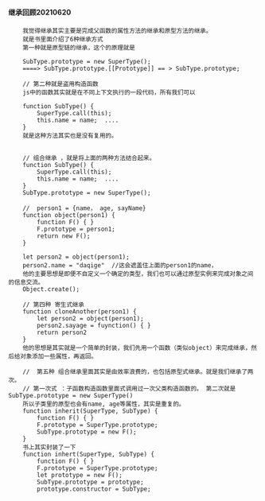 #### 继承回顾20210620

        我觉得继承其实主要是完成父函数的属性方法的继承和原型方法的继承。
        就是书里面介绍了6种继承方式
        第一种就是原型链的继承，这个的原理就是

        SubType.prototype = new SuperType();
        ====> SubType.prototype.[[Prototype]] == > SubType.prototype;

        // 第二种就是盗用构造函数
        js中的函数其实就是在不同上下文执行的一段代码，所有我们可以

        function SubType() {
            SuperType.call(this);
            this.name = name;  ....
        }
        就是这种方法其实也是没有复用的。


        // 组合继承 ，就是将上面的两种方法结合起来。
        function SubType() {
            SuperType.call(this);
            this.name = name;  ....
        }
        SubType.prototype = new SuperType();

        //  person1 = {name， age, sayName}
        function object(person1) {
            function F() { }
            F.prototype = person1;
            return new F();
        }

        let person2 = object(person1);
        person2.name = "daqige"  //这会遮盖住上面的person1的name， 
        他的主要思想是即便不自定义一个确定的类型，我们也可以通过原型实例来完成对象之间的信息交流。
        Object.create();

        // 第四种 寄生式继承
        function cloneAnother(person1) {
            let person2 = object(person1);
            person2.sayage = fuynction() { }
            return person2
        }
        他的思想是其实就是一个简单的封装，我们先用一个函数（类似object）来完成继承，然后给对象添加一些属性，再返回。

        //  第五种 组合继承里面其实是由效率浪费的，也包括原型式继承。就是我们继承了两次。
        // 第一次式 ：子函数构造函数里面式调用过一次父类构造函数的。 第二次就是 SubType.prototype = new SuperType()
        所以子类里的原型也会有name, age等属性，其实是重复的。
        function inherit(SuperType, SubType) {
            function F() { }
            F.prototype = SuperType.prototype;
            SubType.prototype = new F();
        }
        书上其实封装了一下
        function inhert(SuperType, SubType) {
            function F() { }
            F.prototype = SuperType.prototype;
            let prototype = new F();
            SubType.prototype = prototype;
            prototype.constructor = SubType;



